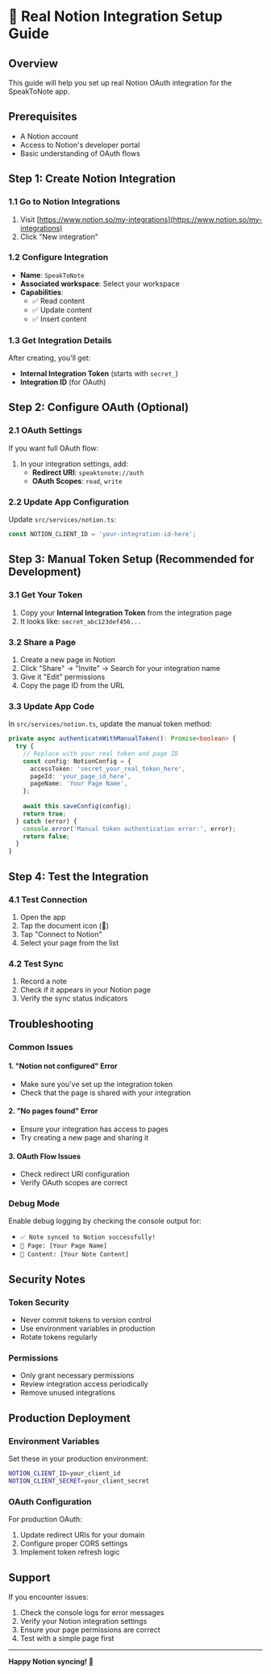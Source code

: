 # 🚀 Real Notion Integration Setup Guide

## Overview
This guide will help you set up real Notion OAuth integration for the SpeakToNote app.

## Prerequisites
- A Notion account
- Access to Notion's developer portal
- Basic understanding of OAuth flows

## Step 1: Create Notion Integration

### 1.1 Go to Notion Integrations
1. Visit [https://www.notion.so/my-integrations](https://www.notion.so/my-integrations)
2. Click "New integration"

### 1.2 Configure Integration
- **Name**: `SpeakToNote`
- **Associated workspace**: Select your workspace
- **Capabilities**:
  - ✅ Read content
  - ✅ Update content
  - ✅ Insert content

### 1.3 Get Integration Details
After creating, you'll get:
- **Internal Integration Token** (starts with `secret_`)
- **Integration ID** (for OAuth)

## Step 2: Configure OAuth (Optional)

### 2.1 OAuth Settings
If you want full OAuth flow:
1. In your integration settings, add:
   - **Redirect URI**: `speaktonote://auth`
   - **OAuth Scopes**: `read`, `write`

### 2.2 Update App Configuration
Update `src/services/notion.ts`:
```typescript
const NOTION_CLIENT_ID = 'your-integration-id-here';
```

## Step 3: Manual Token Setup (Recommended for Development)

### 3.1 Get Your Token
1. Copy your **Internal Integration Token** from the integration page
2. It looks like: `secret_abc123def456...`

### 3.2 Share a Page
1. Create a new page in Notion
2. Click "Share" → "Invite" → Search for your integration name
3. Give it "Edit" permissions
4. Copy the page ID from the URL

### 3.3 Update App Code
In `src/services/notion.ts`, update the manual token method:

```typescript
private async authenticateWithManualToken(): Promise<boolean> {
  try {
    // Replace with your real token and page ID
    const config: NotionConfig = {
      accessToken: 'secret_your_real_token_here',
      pageId: 'your_page_id_here',
      pageName: 'Your Page Name',
    };
    
    await this.saveConfig(config);
    return true;
  } catch (error) {
    console.error('Manual token authentication error:', error);
    return false;
  }
}
```

## Step 4: Test the Integration

### 4.1 Test Connection
1. Open the app
2. Tap the document icon (📄)
3. Tap "Connect to Notion"
4. Select your page from the list

### 4.2 Test Sync
1. Record a note
2. Check if it appears in your Notion page
3. Verify the sync status indicators

## Troubleshooting

### Common Issues

#### 1. "Notion not configured" Error
- Make sure you've set up the integration token
- Check that the page is shared with your integration

#### 2. "No pages found" Error
- Ensure your integration has access to pages
- Try creating a new page and sharing it

#### 3. OAuth Flow Issues
- Check redirect URI configuration
- Verify OAuth scopes are correct

### Debug Mode
Enable debug logging by checking the console output for:
- `✅ Note synced to Notion successfully!`
- `📄 Page: [Your Page Name]`
- `📝 Content: [Your Note Content]`

## Security Notes

### Token Security
- Never commit tokens to version control
- Use environment variables in production
- Rotate tokens regularly

### Permissions
- Only grant necessary permissions
- Review integration access periodically
- Remove unused integrations

## Production Deployment

### Environment Variables
Set these in your production environment:
```bash
NOTION_CLIENT_ID=your_client_id
NOTION_CLIENT_SECRET=your_client_secret
```

### OAuth Configuration
For production OAuth:
1. Update redirect URIs for your domain
2. Configure proper CORS settings
3. Implement token refresh logic

## Support

If you encounter issues:
1. Check the console logs for error messages
2. Verify your Notion integration settings
3. Ensure your page permissions are correct
4. Test with a simple page first

---

**Happy Notion syncing! 🎉**
